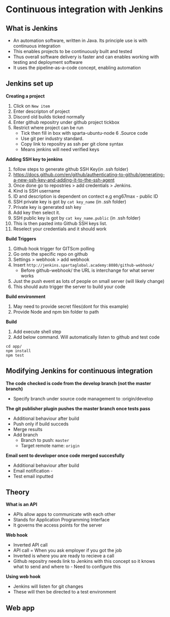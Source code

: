 # Continuous integration with Jenkins

## What is Jenkins
- An automation software, written in Java. Its principle use is with continuous integration
- This enables projects to be continuously built and tested
- Thus overall software delivery is faster and can enables working with testing and deployment software
- It uses the pipeline-as-a-code concept, enabling automation

## Jenkins set up
**Creating a project**
1. Click on ```New item```
2. Enter descripton of project
3. Discord old builds ticked normally
4. Enter github repositry under github project tickbox
5. Restrict where project can be run
	- Tick then fill in box with sparta-ubuntu-node
6 .Source code
	- Use git per industry standard. 
	- Copy link to repositry as ssh per git clone syntax
	- Means jenkins will need verified keys

**Adding SSH key to jenkins**
1. follow steps to generate github SSH Key(in .ssh folder)
2. https://docs.github.com/en/github/authenticating-to-github/generating-a-new-ssh-key-and-adding-it-to-the-ssh-agent
3. Once done go to repostries > add credentials > Jenkins.
4. Kind is SSH username
5. ID and description is dependent on contect e.g eng67max - public ID
6. SSH private key is got by ```cat key_name``` (in .ssh folder)
7. Private key is generated ssh key
8. Add key then select it. 
9. SSH public key is got by ```cat key_name.public``` (in .ssh folder)
10. This is then pasted into Github SSH keys list. 
11. Reselect your credentials and it should work

**Build Triggers**
1. Github hook trigger for GITScm polling
2. Go onto the specific repo on github
3. Settings > webhook > add webhook
4. Insert ```http://jenkins.spartaglobal.academy:8080/github-webhook/```
	- Before github-webhook/ the URL is interchange for what server works
5. Just the push event as lots of people on small server (will likely change)
6. This should auto trigger the server to build your code

**Build environment**
1. May need to provide secret files(dont for this example)
2. Provide Node and npm bin folder to path

**Build**
1. Add execute shell step
2. Add below command. Will automatically listen to github and test code
```
cd app/
npm install
npm test
``` 

## Modifying Jenkins for continuous integration
**The code checked is code from the develop branch (not the master branch)**
- Specify branch under source code management to :origin/develop

**The git publisher plugin pushes the master branch once tests pass**
- Additional behaviour after build
- Push only if build succeds
- Merge results
- Add branch
	- Branch to push: ```master```
	- Target remote name: ```origin```

**Email sent to developer once code merged succesfully**
- Additional behaviour after build
- Email notification -
- Test email inputted 

## Theory
**What is an API**
- APIs allow apps to communicate wtih each other
- Stands for Application Programming Interface
- It governs the access points for the server

**Web hook**
- Inverted API call
- API call = When you ask employer if you got the job
- Inverted is where you are ready to recieve a call
- Github repositry needs link to Jenkins with this concept so it knows what to send and where to
        - Need to configure this

**Using web hook**
- Jenkins will listen for git changes
- These will then be directed to a test environment

## Web app

